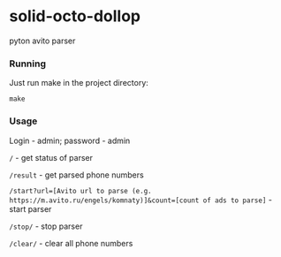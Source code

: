 # solid-octo-dollop
pyton avito parser
### Running 
Just run make in the project directory: 
```
make
```
### Usage
Login - admin; password - admin

`/` - get status of parser

`/result` - get parsed phone numbers

`/start?url=[Avito url to parse (e.g. https://m.avito.ru/engels/komnaty)]&count=[count of ads to parse]` - start parser

`/stop/` - stop parser

`/clear/` - clear all phone numbers
